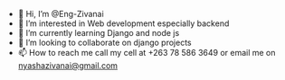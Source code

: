 - 👋 Hi, I’m @Eng-Zivanai
- 👀 I’m interested in Web development especially backend
- 🌱 I’m currently learning Django and node js
- 💞️ I’m looking to collaborate on django projects
- 📫 How to reach me call my cell at +263 78 586 3649 or email me on nyashazivanai@gmail.com

<!---
Eng-Zivanai/Eng-Zivanai is a ✨ special ✨ repository because its `README.md` (this file) appears on your GitHub profile.
You can click the Preview link to take a look at your changes.
--->
